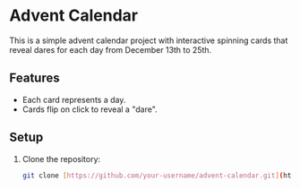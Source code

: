 # Advent Calendar

This is a simple advent calendar project with interactive spinning cards that reveal dares for each day from December 13th to 25th.

## Features
- Each card represents a day.
- Cards flip on click to reveal a "dare".

## Setup
1. Clone the repository:
   ```bash
   git clone [https://github.com/your-username/advent-calendar.git](https://github.com/notklaus/enmfam-adventcalendar.git)
